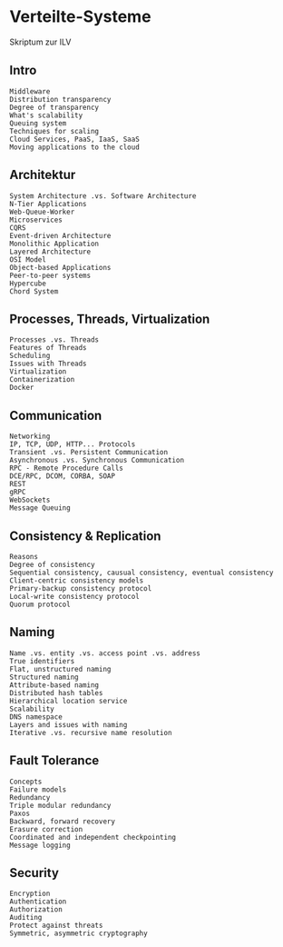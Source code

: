 # Verteilte-Systeme

Skriptum zur ILV

## Intro

    Middleware
    Distribution transparency
    Degree of transparency
    What's scalability
    Queuing system
    Techniques for scaling
    Cloud Services, PaaS, IaaS, SaaS
    Moving applications to the cloud

## Architektur

    System Architecture .vs. Software Architecture
    N-Tier Applications
    Web-Queue-Worker
    Microservices
    CQRS
    Event-driven Architecture
    Monolithic Application
    Layered Architecture
    OSI Model
    Object-based Applications
    Peer-to-peer systems
    Hypercube
    Chord System

## Processes, Threads, Virtualization

    Processes .vs. Threads
    Features of Threads
    Scheduling
    Issues with Threads
    Virtualization
    Containerization
    Docker

## Communication

    Networking
    IP, TCP, UDP, HTTP... Protocols
    Transient .vs. Persistent Communication
    Asynchronous .vs. Synchronous Communication
    RPC - Remote Procedure Calls
    DCE/RPC, DCOM, CORBA, SOAP
    REST
    gRPC
    WebSockets
    Message Queuing

## Consistency & Replication

    Reasons
    Degree of consistency
    Sequential consistency, causual consistency, eventual consistency
    Client-centric consistency models
    Primary-backup consistency protocol
    Local-write consistency protocol
    Quorum protocol

## Naming

    Name .vs. entity .vs. access point .vs. address
    True identifiers
    Flat, unstructured naming
    Structured naming
    Attribute-based naming
    Distributed hash tables
    Hierarchical location service
    Scalability
    DNS namespace
    Layers and issues with naming
    Iterative .vs. recursive name resolution

## Fault Tolerance

    Concepts
    Failure models
    Redundancy
    Triple modular redundancy
    Paxos
    Backward, forward recovery
    Erasure correction
    Coordinated and independent checkpointing
    Message logging

## Security

    Encryption
    Authentication
    Authorization
    Auditing
    Protect against threats
    Symmetric, asymmetric cryptography

